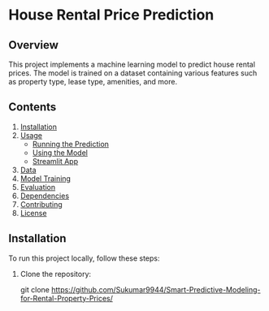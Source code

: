 # House Rental Price Prediction

## Overview

This project implements a machine learning model to predict house rental prices. The model is trained on a dataset containing various features such as property type, lease type, amenities, and more.

## Contents

1. [Installation](#installation)
2. [Usage](#usage)
   - [Running the Prediction](#running-the-prediction)
   - [Using the Model](#using-the-model)
   - [Streamlit App](#streamlit-app)
3. [Data](#data)
4. [Model Training](#model-training)
5. [Evaluation](#evaluation)
6. [Dependencies](#dependencies)
7. [Contributing](#contributing)
8. [License](#license)

## Installation

To run this project locally, follow these steps:

1. Clone the repository:

   git clone https://github.com/Sukumar9944/Smart-Predictive-Modeling-for-Rental-Property-Prices/
